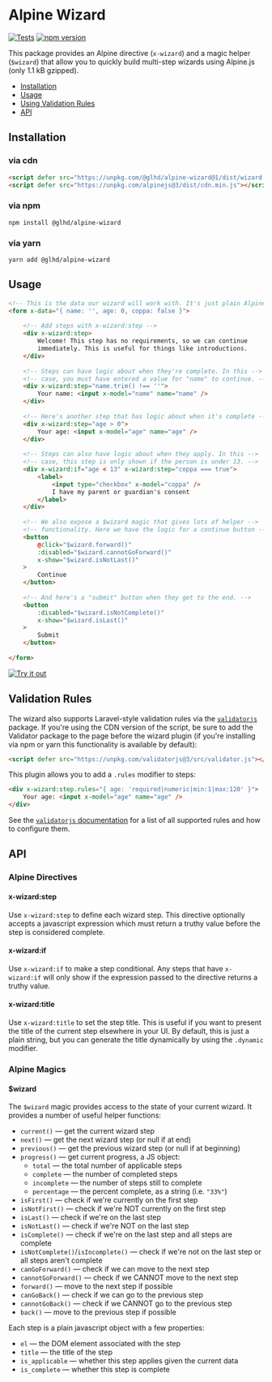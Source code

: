 # Alpine Wizard

[![Tests](https://github.com/glhd/alpine-wizard/actions/workflows/tests.yml/badge.svg)](https://github.com/glhd/alpine-wizard/actions/workflows/tests.yml)
[![npm version](https://badge.fury.io/js/@glhd%2Falpine-wizard.svg)](https://www.npmjs.com/package/@glhd/alpine-wizard)

This package provides an Alpine directive (`x-wizard`) and a magic helper (`$wizard`) that
allow you to quickly build multi-step wizards using Alpine.js (only 1.1 kB gzipped).

  - [Installation](#installation)
  - [Usage](#usage)
  - [Using Validation Rules](#validation-rules)
  - [API](#api)

## Installation

### via cdn
```html
<script defer src="https://unpkg.com/@glhd/alpine-wizard@1/dist/wizard.cdn.min.js"></script>
<script defer src="https://unpkg.com/alpinejs@3/dist/cdn.min.js"></script>
```

### via npm
```shell
npm install @glhd/alpine-wizard
```

### via yarn
```shell
yarn add @glhd/alpine-wizard
```

## Usage

```html
<!-- This is the data our wizard will work with. It's just plain Alpine. -->
<form x-data="{ name: '', age: 0, coppa: false }">
    
    <!-- Add steps with x-wizard:step -->
    <div x-wizard:step>
        Welcome! This step has no requirements, so we can continue
        immediately. This is useful for things like introductions.
    </div>
    
    <!-- Steps can have logic about when they're complete. In this -->
    <!-- case, you must have entered a value for "name" to continue. -->
    <div x-wizard:step="name.trim() !== ''">
        Your name: <input x-model="name" name="name" />
    </div>
	
    <!-- Here's another step that has logic about when it's complete -->
	<div x-wizard:step="age > 0">
		Your age: <input x-model="age" name="age" />
	</div>
	
    <!-- Steps can also have logic about when they apply. In this -->
    <!-- case, this step is only shown if the person is under 13. -->
	<div x-wizard:if="age < 13" x-wizard:step="coppa === true">
		<label>
			<input type="checkbox" x-model="coppa" />
			I have my parent or guardian's consent
		</label>
    </div>
	
    <!-- We also expose a $wizard magic that gives lots of helper -->
    <!-- functionality. Here we have the logic for a continue button -->
	<button
		@click="$wizard.forward()"
		:disabled="$wizard.cannotGoForward()"
		x-show="$wizard.isNotLast()"
	>
        Continue
    </button>
	
    <!-- And here's a "submit" button when they get to the end. -->
	<button
		:disabled="$wizard.isNotComplete()"
		x-show="$wizard.isLast()"
	>
        Submit
    </button>
    
</form>
```
[![Try it out](https://codesandbox.io/static/img/play-codesandbox.svg)](https://codesandbox.io/s/zealous-sun-8xoswh?fontsize=14&hidenavigation=1&theme=dark)

## Validation Rules

The wizard also supports Laravel-style validation rules via the [`validatorjs`](https://github.com/mikeerickson/validatorjs)
package. If you're using the CDN version of the script, be sure to add the Validator package to the page before the
wizard plugin (if you're installing via npm or yarn this functionality is available by default):

```html
<script defer src="https://unpkg.com/validatorjs@3/src/validator.js"></script>
```

This plugin allows you to add a `.rules` modifier to steps:

```html
<div x-wizard:step.rules="{ age: 'required|numeric|min:1|max:120' }">
    Your age: <input x-model="age" name="age" />
</div>
```

See the [`validatorjs` documentation](https://github.com/mikeerickson/validatorjs) for a list of all
supported rules and how to configure them.

## API

### Alpine Directives

#### x-wizard:step

Use `x-wizard:step` to define each wizard step. This directive optionally accepts
a javascript expression which must return a truthy value before the step is considered
complete.

#### x-wizard:if

Use `x-wizard:if` to make a step conditional. Any steps that have `x-wizard:if` will
only show if the expression passed to the directive returns a truthy value.

#### x-wizard:title

Use `x-wizard:title` to set the step title. This is useful if you want to present the
title of the current step elsewhere in your UI. By default, this is just a plain
string, but you can generate the title dynamically by using the `.dynamic` modifier.

### Alpine Magics

#### $wizard

The `$wizard` magic provides access to the state of your current wizard. It provides
a number of useful helper functions:

  - `current()` — get the current wizard step
  - `next()` — get the next wizard step (or null if at end)
  - `previous()` — get the previous wizard step (or null if at beginning)
  - `progress()` — get current progress, a JS object:
    - `total` — the total number of applicable steps
    - `complete` — the number of completed steps
    - `incomplete` — the number of steps still to complete
    - `percentage` — the percent complete, as a string (i.e. `"33%"`)
  - `isFirst()` — check if we're currently on the first step
  - `isNotFirst()` — check if we're NOT currently on the first step
  - `isLast()` — check if we're on the last step
  - `isNotLast()` — check if we're NOT on the last step
  - `isComplete()` — check if we're on the last step and all steps are complete
  - `isNotComplete()`/`isIncomplete()` — check if we're not on the last step or all steps aren't complete
  - `canGoForward()` — check if we can move to the next step
  - `cannotGoForward()` — check if we CANNOT move to the next step
  - `forward()` — move to the next step if possible
  - `canGoBack()` — check if we can go to the previous step
  - `cannotGoBack()` — check if we CANNOT go to the previous step
  - `back()` — move to the previous step if possible

Each step is a plain javascript object with a few properties:

  - `el` — the DOM element associated with the step
  - `title` — the title of the step
  - `is_applicable` — whether this step applies given the current data
  - `is_complete` — whether this step is complete
